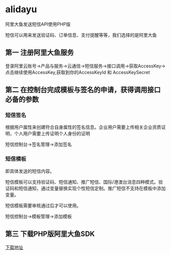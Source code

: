 # alidayu
阿里大鱼发送短信API使用PHP版

短信可以用来发送验证码、订单信息、支付提醒等等，我们选择的是阿里大鱼

## 第一 注册阿里大鱼服务
  
  登录阿里云账号->产品与服务->云通信->短信服务->接口调用->获取AccessKey->点击继续使用AccessKey,获取到你的AccessKeyId 和 AccessKeySecret

## 第二 在控制台完成模板与签名的申请，获得调用接口必备的参数
  
  ### 短信签名
  
  根据用户属性来创建符合自身属性的签名信息。企业用户需要上传相关企业资质证明，个人用户需要上传证明个人身份的证明
  
  短信控制台->签名管理->添加签名   
  
  ### 短信模板
  
  即具体发送的短信内容。

  短信模板可以支持验证码、短信通知、推广短信、国际/港澳台消息四种模式。验证码和短信通知，通过变量替换实现个性短信定制。推广短信不支持在模板中添加变量。

  短信模板需要审核通过后才可以使用。
  
  短信控制台->模板管理->添加模板
  
## 第三 下载PHP版阿里大鱼SDK
  
  [下载地址](https://help.aliyun.com/document_detail/55359.html "阿里大鱼SDK PHP版")
